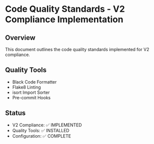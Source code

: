 # Code Quality Standards - V2 Compliance Implementation

## Overview
This document outlines the code quality standards implemented for V2 compliance.

## Quality Tools
- Black Code Formatter
- Flake8 Linting
- isort Import Sorter
- Pre-commit Hooks

## Status
- V2 Compliance: ✅ IMPLEMENTED
- Quality Tools: ✅ INSTALLED
- Configuration: ✅ COMPLETE